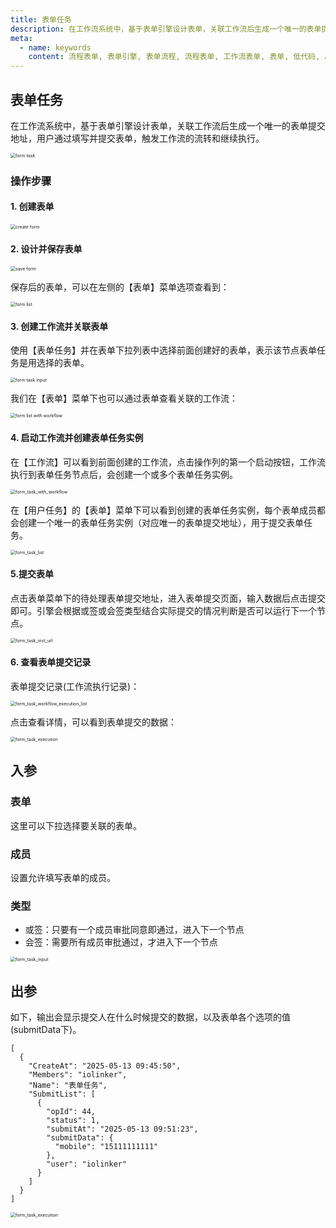 ```yaml
---
title: 表单任务
description: 在工作流系统中，基于表单引擎设计表单，关联工作流后生成一个唯一的表单提交地址，用户通过填写并提交表单，触发工作流的流转和继续执行。
meta:
  - name: keywords
    content: 流程表单, 表单引擎, 表单流程, 流程表单, 工作流表单, 表单, 低代码, AI工作流, 流程引擎
---
```


## 表单任务

在工作流系统中，基于表单引擎设计表单，关联工作流后生成一个唯一的表单提交地址，用户通过填写并提交表单，触发工作流的流转和继续执行。

<img src="./img/form_task.png" alt="form task" title="表单任务" style="zoom:50%;" />

### 操作步骤

#### 1. 创建表单

<img src="./img/create_form.png" alt="create form" title="创建表单" style="zoom:50%;" />

#### 2. 设计并保存表单

<img src="./img/save_form.png" alt="save form" title="保存表单" style="zoom:50%;" />

保存后的表单，可以在左侧的【表单】菜单选项查看到：

<img src="./img/form_list.png" alt="form list" title="表单列表" style="zoom:50%;" />

#### 3. 创建工作流并关联表单

使用【表单任务】并在表单下拉列表中选择前面创建好的表单，表示该节点表单任务是用选择的表单。

<img src="./img/form_task_input.png" alt="form task input" title="表单配置" style="zoom:50%;" />

我们在【表单】菜单下也可以通过表单查看关联的工作流：

<img src="./img/form_list_with_workflow.png" alt="form list with workflow" title="表单关联工作流" style="zoom:50%;" />



#### 4. 启动工作流并创建表单任务实例

在【工作流】可以看到前面创建的工作流，点击操作列的第一个启动按钮，工作流执行到表单任务节点后，会创建一个或多个表单任务实例。

<img src="./img/form_task_with_workflow.png" alt="form_task_with_workflow" title="表单关联工作流" style="zoom:50%;" />

在【用户任务】的【表单】菜单下可以看到创建的表单任务实例，每个表单成员都会创建一个唯一的表单任务实例（对应唯一的表单提交地址），用于提交表单任务。

<img src="./img/form_task_list.png" alt="form_task_list" title="表单任务列表" style="zoom:50%;" />

####  5.提交表单

点击表单菜单下的待处理表单提交地址，进入表单提交页面，输入数据后点击提交即可。引擎会根据或签或会签类型结合实际提交的情况判断是否可以运行下一个节点。

<img src="./img/form_task_inst_url.png" alt="form_task_inst_url" title="表单提交地址" style="zoom:50%;" />

#### 6. 查看表单提交记录

表单提交记录(工作流执行记录)：

<img src="./img/form_task_workflow_execution_list.png" alt="form_task_workflow_execution_list" title="表单提交记录" style="zoom:50%;" />

点击查看详情，可以看到表单提交的数据：

<img src="./img/form_task_execution.png" alt="form_task_execution" title="表单提交详情" style="zoom:50%;" />



## 入参

### 表单

这里可以下拉选择要关联的表单。

### 成员

设置允许填写表单的成员。

### 类型

- 或签：只要有一个成员审批同意即通过，进入下一个节点
- 会签：需要所有成员审批通过，才进入下一个节点

<img src="./img/form_task_input.png" alt="form_task_input" title="表单配置" style="zoom:50%;" />

## 出参

如下，输出会显示提交人在什么时候提交的数据，以及表单各个选项的值(submitData下)。

```
[
  {
    "CreateAt": "2025-05-13 09:45:50",
    "Members": "iolinker",
    "Name": "表单任务",
    "SubmitList": [
      {
        "opId": 44,
        "status": 1,
        "submitAt": "2025-05-13 09:51:23",
        "submitData": {
          "mobile": "15111111111"
        },
        "user": "iolinker"
      }
    ]
  }
]
```

<img src="./img/form_task_execution.png" alt="form_task_execution" title="表单记录" style="zoom:50%;" />